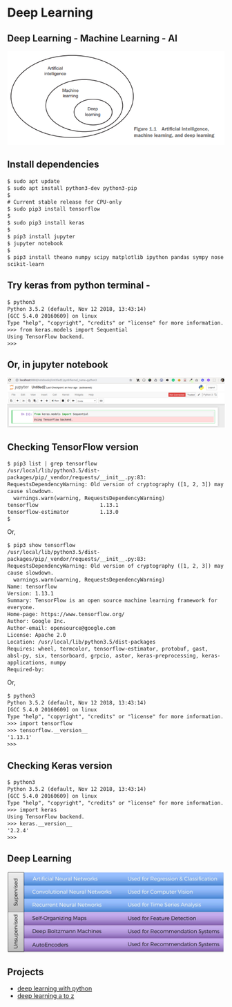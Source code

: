 # Deep Learning

## Deep Learning - Machine Learning - AI
<img src="./images/deeplearning-machinelearning-ai.png" />

## Install dependencies
```
$ sudo apt update
$ sudo apt install python3-dev python3-pip
$ 
# Current stable release for CPU-only
$ sudo pip3 install tensorflow
$
$ sudo pip3 install keras
$ 
$ pip3 install jupyter
$ jupyter notebook
$
$ pip3 install theano numpy scipy matplotlib ipython pandas sympy nose scikit-learn
```

## Try keras from python terminal -  
```
$ python3
Python 3.5.2 (default, Nov 12 2018, 13:43:14) 
[GCC 5.4.0 20160609] on linux
Type "help", "copyright", "credits" or "license" for more information.
>>> from keras.models import Sequential
Using TensorFlow backend.
>>>
```

## Or, in jupyter notebook
<img src="./images/keras-in-jupyter-notebook.png" />

## Checking TensorFlow version
```
$ pip3 list | grep tensorflow
/usr/local/lib/python3.5/dist-packages/pip/_vendor/requests/__init__.py:83: RequestsDependencyWarning: Old version of cryptography ([1, 2, 3]) may cause slowdown.
  warnings.warn(warning, RequestsDependencyWarning)
tensorflow                    1.13.1                
tensorflow-estimator          1.13.0
$
```

Or,
```
$ pip3 show tensorflow
/usr/local/lib/python3.5/dist-packages/pip/_vendor/requests/__init__.py:83: RequestsDependencyWarning: Old version of cryptography ([1, 2, 3]) may cause slowdown.
  warnings.warn(warning, RequestsDependencyWarning)
Name: tensorflow
Version: 1.13.1
Summary: TensorFlow is an open source machine learning framework for everyone.
Home-page: https://www.tensorflow.org/
Author: Google Inc.
Author-email: opensource@google.com
License: Apache 2.0
Location: /usr/local/lib/python3.5/dist-packages
Requires: wheel, termcolor, tensorflow-estimator, protobuf, gast, absl-py, six, tensorboard, grpcio, astor, keras-preprocessing, keras-applications, numpy
Required-by:
```

Or,
```
$ python3
Python 3.5.2 (default, Nov 12 2018, 13:43:14) 
[GCC 5.4.0 20160609] on linux
Type "help", "copyright", "credits" or "license" for more information.
>>> import tensorflow
>>> tensorflow.__version__
'1.13.1'
>>>
```

## Checking Keras version

```
$ python3
Python 3.5.2 (default, Nov 12 2018, 13:43:14) 
[GCC 5.4.0 20160609] on linux
Type "help", "copyright", "credits" or "license" for more information.
>>> import keras
Using TensorFlow backend.
>>> keras.__version__
'2.2.4'
>>>
```

## Deep Learning
<img src="images/supervised-unsupervised.png" />

## Projects

* [deep learning with python](https://github.com/shahjalalh/deeplearning/tree/master/deep-learning-with-python)
* [deep learning a to z](https://github.com/shahjalalh/deeplearning/tree/master/deep-learning-a-z)
